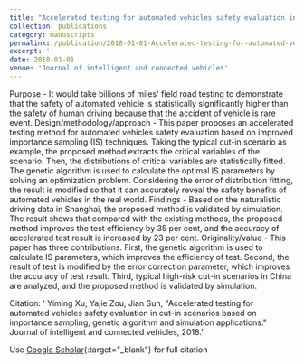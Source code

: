 ```yaml
---
title: "Accelerated testing for automated vehicles safety evaluation in cut-in scenarios based on importance sampling, genetic algorithm and simulation applications"
collection: publications
category: manuscripts
permalink: /publication/2018-01-01-Accelerated-testing-for-automated-vehicles-safety-evaluation-in-cut-in-scenarios-based-on-importance-sampling-genetic-algorithm-and-simulation-applications
excerpt: ''
date: 2018-01-01
venue: 'Journal of intelligent and connected vehicles'
---
```


Purpose - It would take billions of miles' field road testing to demonstrate that the safety of automated vehicle is statistically significantly higher than the safety of human driving because that the accident of vehicle is rare event. Design/methodology/approach - This paper proposes an accelerated testing method for automated vehicles safety evaluation based on improved importance sampling (IS) techniques. Taking the typical cut-in scenario as example, the proposed method extracts the critical variables of the scenario. Then, the distributions of critical variables are statistically fitted. The genetic algorithm is used to calculate the optimal IS parameters by solving an optimization problem. Considering the error of distribution fitting, the result is modified so that it can accurately reveal the safety benefits of automated vehicles in the real world. Findings - Based on the naturalistic driving data in Shanghai, the proposed method is validated by simulation. The result shows that compared with the existing methods, the proposed method improves the test efficiency by 35 per cent, and the accuracy of accelerated test result is increased by 23 per cent. Originality/value - This paper has three contributions. First, the genetic algorithm is used to calculate IS parameters, which improves the efficiency of test. Second, the result of test is modified by the error correction parameter, which improves the accuracy of test result. Third, typical high-risk cut-in scenarios in China are analyzed, and the proposed method is validated by simulation.

Citation: ' Yiming Xu,  Yajie Zou,  Jian Sun, &quot;Accelerated testing for automated vehicles safety evaluation in cut-in scenarios based on importance sampling, genetic algorithm and simulation applications.&quot; Journal of intelligent and connected vehicles, 2018.'

Use [Google Scholar](https://scholar.google.com/scholar?q=Accelerated+testing+for+automated+vehicles+safety+evaluation+in+cut+in+scenarios+based+on+importance+sampling,+genetic+algorithm+and+simulation+applications){:target="_blank"} for full citation